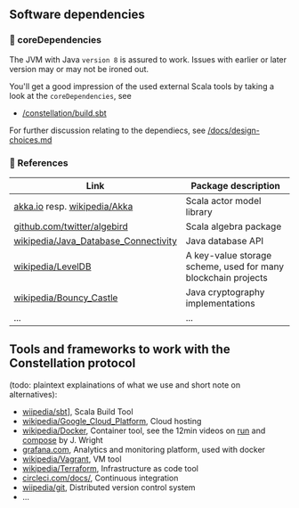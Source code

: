 ## Software dependencies
### :minidisc: coreDependencies

The JVM with Java `version 8` is assured to work. Issues with earlier or later version may or may not be ironed out.

You'll get a good impression of the used external Scala tools by taking a look at the `coreDependencies`, see

* [/constellation/build.sbt](https://github.com/Constellation-Labs/constellation/blob/dev/build.sbt)

For further discussion relating to the dependiecs, see [/docs/design-choices.md](https://github.com/Constellation-Labs/constellation/blob/dev/docs/design-choices.md)

### :book: References

| Link | Package description | 
| ------------- | ------------- |
| [akka.io](https://akka.io/) resp. [wikipedia/Akka](https://en.wikipedia.org/wiki/Akka_(toolkit)) | Scala actor model library |
| [github.com/twitter/algebird](https://github.com/twitter/algebird) | Scala algebra package |
| [wikipedia/Java_Database_Connectivity](https://en.wikipedia.org/wiki/Java_Database_Connectivity) | Java database API |
| [wikipedia/LevelDB](https://en.wikipedia.org/wiki/LevelDB) | A key-value storage scheme, used for many blockchain projects |
| [wikipedia/Bouncy_Castle](https://en.wikipedia.org/wiki/Bouncy_Castle_(cryptography)) | Java cryptography implementations |
| ... | ... |


## Tools and frameworks to work with the Constellation protocol

(todo: plaintext explainations of what we use and short note on alternatives):

* [wiipedia/sbt](https://en.wikipedia.org/wiki/Sbt_(software))], Scala Build Tool
* [wikipedia/Google_Cloud_Platform](https://en.wikipedia.org/wiki/Google_Cloud_Platform), Cloud hosting
* [wikipedia/Docker](https://en.wikipedia.org/wiki/Docker_(software)), Container tool, see the 12min videos on [run](https://youtu.be/YFl2mCHdv24) and [compose](https://youtu.be/Qw9zlE3t8Ko) by J. Wright
* [grafana.com](https://grafana.com/), Analytics and monitoring platform, used with docker
* [wikipedia/Vagrant](https://en.wikipedia.org/wiki/Vagrant_(software)), VM tool
* [wikipedia/Terraform](https://en.wikipedia.org/wiki/Terraform_(software)), Infrastructure as code tool
* [circleci.com/docs/](https://circleci.com/docs/), Continuous integration 
* [wiipedia/git](https://en.wikipedia.org/wiki/Git), Distributed version control system
* ...
